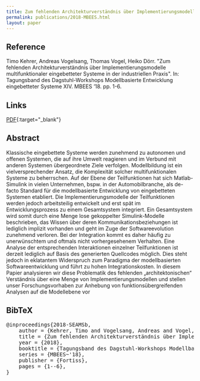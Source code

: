 ```yaml
---
title: Zum fehlenden Architekturverständnis über Implementierungsmodelle multifunktionaler eingebetteter Systeme in der industriellen Praxis
permalink: publications/2018-MBEES.html
layout: paper
---
```


## Reference
Timo Kehrer, Andreas Vogelsang, Thomas Vogel, Heiko Dörr. "Zum fehlenden Architekturverständnis über Implementierungsmodelle multifunktionaler eingebetteter Systeme in der industriellen Praxis". In: Tagungsband des Dagstuhl-Workshops Modellbasierte Entwicklung eingebetteter Systeme XIV. MBEES ’18. pp. 1-6.

## Links
[PDF](http://download.fortiss.org/public/mbees/mbees2018_proceedings.pdf#page=10){:target="_blank"}


## Abstract
Klassische eingebettete Systeme werden zunehmend zu autonomen und offenen Systemen, die auf ihre Umwelt reagieren und im Verbund mit anderen Systemen übergeordnete Ziele verfolgen. Modellbildung ist ein vielversprechender Ansatz, die Komplexität solcher multifunktionalen Systeme zu beherrschen. Auf der Ebene der Teilfunktionen hat sich Matlab-Simulink in vielen Unternehmen, bspw. in der Automobilbranche, als de-facto Standard für die modellbasierte Entwicklung von eingebetteten Systemen etabliert. Die Implementierungsmodelle der Teilfunktionen werden jedoch arbeitsteilig entwickelt und erst spät im Entwicklungsprozess zu einem Gesamtsystem integriert. Ein Gesamtsystem wird somit durch eine Menge lose gekoppelter Simulink-Modelle beschrieben, das Wissen über deren Kommunikationsbeziehungen ist lediglich implizit vorhanden und geht im Zuge der Softwareevolution zunehmend verloren. Bei der Integration kommt es daher häufig zu unerwünschtem und oftmals nicht vorhergesehenem Verhalten. Eine Analyse der entsprechenden Interaktionen einzelner Teilfunktionen ist derzeit lediglich auf Basis des generierten Quellcodes möglich. Dies steht jedoch in eklatantem Widerspruch zum Paradigma der modellbasierten Softwareentwicklung und führt zu hohen Integrationskosten. In diesem Papier analysieren wir diese Problematik des fehlenden „architektonischen“ Verständnis über eine Menge von Implementierungsmodellen und stellen unser Forschungsvorhaben zur Anhebung von funktionsübergreifenden Analysen auf die Modellebene vor

## BibTeX

<div class="bibtex">
<pre>@inproceedings{2018-SEAMSb,
    author = {Kehrer, Timo and Vogelsang, Andreas and Vogel, Thomas and Doerr, Heiko},
    title = {Zum fehlenden Architekturverständnis über Implementierungsmodelle multifunktionaler eingebetteter Systeme in der industriellen Praxis},
    year = {2018},
    booktitle = {Tagungsband des Dagstuhl-Workshops Modellbasierte Entwicklung eingebetteter Systeme XIV},
    series = {MBEES~'18},
    publisher = {Fortiss},
    pages = {1--6},
}</pre>
</div>
